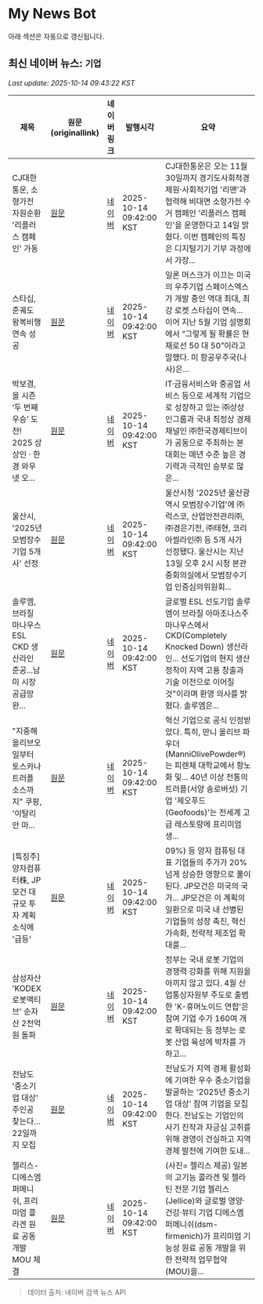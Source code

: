 # My News Bot

아래 섹션은 자동으로 갱신됩니다.

<!-- NEWS:START -->
## 최신 네이버 뉴스: `기업`
_Last update: 2025-10-14 09:43:22 KST_

| 제목 | 원문(originallink) | 네이버 링크 | 발행시각 | 요약 |
|---|---|---|---|---|
| CJ대한통운, 소형가전 자원순환 '리플러스 캠페인' 가동 | [원문](https://www.econovill.com/news/articleView.html?idxno=714443) | [네이버](https://www.econovill.com/news/articleView.html?idxno=714443) | 2025-10-14 09:42:00 KST | CJ대한통운은 오는 11월 30일까지 경기도사회적경제원·사회적기업 '리맨'과 협력해 비대면 소형가전 수거 캠페인 '리플러스 캠페인'을 운영한다고 14일 밝혔다. 이번 캠페인의 특징은 디지털기기 기부 과정에서 가장... |
| 스타십, 준궤도 왕복비행 연속 성공 | [원문](https://www.hani.co.kr/arti/science/technology/1223181.html) | [네이버](https://n.news.naver.com/mnews/article/028/0002770649?sid=105) | 2025-10-14 09:42:00 KST | 일론 머스크가 이끄는 미국의 우주기업 스페이스엑스가 개발 중인 역대 최대, 최강 로켓 스타십이 연속... 이어 지난 5월 기업 설명회에서 “그렇게 될 확률은 현재로선 50 대 50”이라고 말했다. 미 항공우주국(나사)은... |
| 박보겸, 올 시즌 ‘두 번째 우승’ 도전! 2025 상상인 · 한경 와우넷 오... | [원문](https://feedapi.cloud.sbs.co.kr/feed-api/article_hub/G20000002180) | [네이버](https://feedapi.cloud.sbs.co.kr/feed-api/article_hub/G20000002180) | 2025-10-14 09:42:00 KST | IT·금융서비스와 중공업 서비스 등으로 세계적 기업으로 성장하고 있는 ㈜상상인그룹과 국내 최정상 경제 채널인 ㈜한국경제티브이가 공동으로 주최하는 본 대회는 매년 수준 높은 경기력과 극적인 승부로 많은... |
| 울산시, '2025년 모범장수기업 5개사' 선정 | [원문](https://www.gukjenews.com/news/articleView.html?idxno=3399772) | [네이버](https://www.gukjenews.com/news/articleView.html?idxno=3399772) | 2025-10-14 09:42:00 KST | 울산시청 '2025년 울산광역시 모범장수기업'에 ㈜럭스코, 산업안전관리㈜, ㈜경은기전, ㈜태현, 코리아씰라인㈜ 등 5개 사가 선정됐다. 울산시는 지난 13일 오후 2시 시청 본관 중회의실에서 모범장수기업 인증심의위원회... |
| 솔루엠, 브라질 마나우스 ESL CKD 생산라인 준공...남미 시장 공급망 완... | [원문](https://www.ezyeconomy.com/news/articleView.html?idxno=223125) | [네이버](https://www.ezyeconomy.com/news/articleView.html?idxno=223125) | 2025-10-14 09:42:00 KST | 글로벌 ESL 선도기업 솔루엠이 브라질 아마조나스주 마나우스에서 CKD(Completely Knocked Down) 생산라인... 선도기업의 현지 생산 정착이 지역 고용 창출과 기술 이전으로 이어질 것"이라며 환영 의사를 밝혔다. 솔루엠은... |
| "지중해 올리브오일부터 토스카나 트러플 소스까지" 쿠팡, '이탈리안 마... | [원문](https://www.smartfn.co.kr/news/articleView.html?idxno=122464) | [네이버](https://www.smartfn.co.kr/news/articleView.html?idxno=122464) | 2025-10-14 09:42:00 KST | 혁신 기업으로 공식 인정받았다. 특히, 만니 올리브 파우더(ManniOlivePowder®)는 피렌체 대학교에서 항노화 및... 40년 이상 전통의 트러플(서양 송로버섯) 기업 '제오푸드(Geofoods)'는 전세계 고급 레스토랑에 프리미엄 생... |
| [특징주] 양자컴퓨터株, JP모건 대규모 투자 계획 소식에 '급등' | [원문](http://www.seoulwire.com/news/articleView.html?idxno=674835) | [네이버](http://www.seoulwire.com/news/articleView.html?idxno=674835) | 2025-10-14 09:42:00 KST | 09%) 등 양자 컴퓨팅 대표 기업들의 주가가 20% 넘게 상승한 영향으로 풀이된다. JP모건은 미국의 국가... JP모건은 이 계획의 일환으로 미국 내 선별된 기업들의 성장 촉진, 혁신 가속화, 전략적 제조업 확대를... |
| 삼성자산 'KODEX 로봇액티브' 순자산 2천억원 돌파 | [원문](http://www.4th.kr/news/articleView.html?idxno=2097299) | [네이버](http://www.4th.kr/news/articleView.html?idxno=2097299) | 2025-10-14 09:42:00 KST | 정부는 국내 로봇 기업의 경쟁력 강화를 위해 지원을 아끼지 않고 있다. 4월 산업통상자원부 주도로 출범한 'K-휴머노이드 연합'은 참여 기업 수가 160여 개로 확대되는 등 정부는 로봇 산업 육성에 박차를 가하고... |
| 전남도 '중소기업 대상' 주인공 찾는다…22일까지 모집 | [원문](https://www.pinpointnews.co.kr/news/articleView.html?idxno=384555) | [네이버](https://www.pinpointnews.co.kr/news/articleView.html?idxno=384555) | 2025-10-14 09:42:00 KST | 전남도가 지역 경제 활성화에 기여한 우수 중소기업을 발굴하는 '2025년 중소기업 대상' 참여 기업을 모집한다. 전남도는 기업인의 사기 진작과 자긍심 고취를 위해 경영이 건실하고 지역 경제 발전에 기여한 도내... |
| 젤리스-디에스엠퍼메니쉬, 프리미엄 콜라겐 원료 공동 개발 MOU 체결 | [원문](https://mdtoday.co.kr/news/view/1065573476818308) | [네이버](https://mdtoday.co.kr/news/view/1065573476818308) | 2025-10-14 09:42:00 KST | (사진= 젤리스 제공) 일본의 고기능 콜라겐 및 젤라틴 전문 기업 젤리스(Jellice)와 글로벌 영양‧건강‧뷰티 기업 디에스엠퍼메니쉬(dsm-firmenich)가 프리미엄 기능성 원료 공동 개발을 위한 전략적 업무협약(MOU)을... |

> 데이터 출처: 네이버 검색 뉴스 API
<!-- NEWS:END -->
